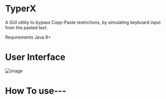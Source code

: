 # TyperX
A GUI utility to bypass Copy-Paste restrictions, by simulating keyboard input from the pasted text.

Requirements 
Java 8+ 

# User Interface
![image](https://user-images.githubusercontent.com/50911878/99957884-64955600-2dae-11eb-9928-933c9057d2ac.png)


# How To use---
